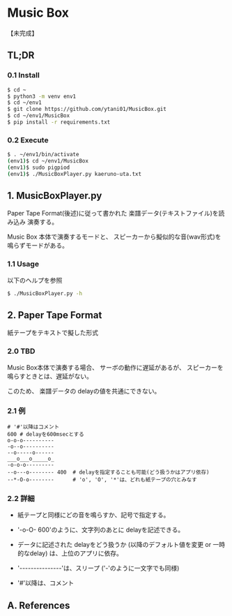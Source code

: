 # Music Box

【未完成】


## TL;DR

### 0.1 Install

```bash
$ cd ~
$ python3 -m venv env1
$ cd ~/env1
$ git clone https://github.com/ytani01/MusicBox.git
$ cd ~/env1/MusicBox
$ pip install -r requirements.txt
```

### 0.2 Execute

```bash
$ . ~/env1/bin/activate
(env1)$ cd ~/env1/MusicBox
(env1)$ sudo pigpiod
(env1)$ ./MusicBoxPlayer.py kaeruno-uta.txt
```

## 1. MusicBoxPlayer.py

Paper Tape Format(後述)に従って書かれた
楽譜データ(テキストファイル)を読み込み
演奏する。

Music Box 本体で演奏するモードと、
スピーカーから擬似的な音(wav形式)を鳴らずモードがある。


### 1.1 Usage

以下のヘルプを参照

```bash
$ ./MusicBoxPlayer.py -h
```

## 2. Paper Tape Format

紙テープをテキストで擬した形式


### 2.0 TBD

Music Box本体で演奏する場合、
サーボの動作に遅延があるが、
スピーカーを鳴らすときとは、遅延がない。

このため、
楽譜データの delayの値を共通にできない。


### 2.1 例

```
# '#'以降はコメント
600 # delayを600msecとする
o-o-o----------
-o--o----------
--o-----o------
___o___o_____o_
-o-o-o---------
--o---o-------- 400  # delayを指定することも可能(どう扱うかはアプリ依存)
--*-O-o--------      # 'o', 'O', '*'は、どれも紙テープの穴とみなす
```


### 2.2 詳細

* 紙テープと同様にどの音を鳴らすか、記号で指定する。

* '-o-O- 600'のように、文字列のあとに delayを記述できる。

* データに記述された delayをどう扱うか
  (以降のデフォルト値を変更 or 一時的なdelay)
  は、上位のアプリに依存。

* '---------------'は、スリープ
  ('-'のように一文字でも同様)

* '#'以降は、コメント


## A. References

